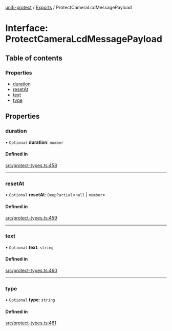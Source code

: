 [unifi-protect](../README.md) / [Exports](../modules.md) / ProtectCameraLcdMessagePayload

# Interface: ProtectCameraLcdMessagePayload

## Table of contents

### Properties

- [duration](ProtectCameraLcdMessagePayload.md#duration)
- [resetAt](ProtectCameraLcdMessagePayload.md#resetat)
- [text](ProtectCameraLcdMessagePayload.md#text)
- [type](ProtectCameraLcdMessagePayload.md#type)

## Properties

### duration

• `Optional` **duration**: `number`

#### Defined in

[src/protect-types.ts:458](https://github.com/hjdhjd/unifi-protect/blob/a66ec94/src/protect-types.ts#L458)

___

### resetAt

• `Optional` **resetAt**: `DeepPartial`<``null`` \| `number`\>

#### Defined in

[src/protect-types.ts:459](https://github.com/hjdhjd/unifi-protect/blob/a66ec94/src/protect-types.ts#L459)

___

### text

• `Optional` **text**: `string`

#### Defined in

[src/protect-types.ts:460](https://github.com/hjdhjd/unifi-protect/blob/a66ec94/src/protect-types.ts#L460)

___

### type

• `Optional` **type**: `string`

#### Defined in

[src/protect-types.ts:461](https://github.com/hjdhjd/unifi-protect/blob/a66ec94/src/protect-types.ts#L461)
